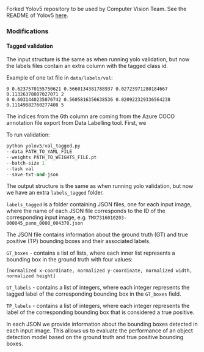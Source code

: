 Forked Yolov5 repository to be used by Computer Vision Team.
See the README of Yolov5 [here](YOLOv5_README.md).

### Modifications 

#### Tagged validation

The input structure is the same as when running yolo validation, but now the 
labels files contain an extra column with the tagged class id. 

Example of one txt file in `data/labels/val`:
```
0 0.6237570155750621 0.5660134381788937 0.02723971280184667 0.11326378807027071 2
0 0.6031440235076742 0.5605816356638536 0.020922329336564238 0.11149882760277408 5
```

The indices from the 6th column are coming from the Azure COCO annotation file
export from Data Labelling tool. First, we 

To run validation:

```python
python yolov5/val_tagged.py 
--data PATH_TO_YAML_FILE
--weights PATH_TO_WEIGHTS_FILE.pt
--batch-size 1
--task val
--save-txt-and-json
```
The output structure is the same as when running yolo validation, but now we have an extra 
`labels_tagged` folder.

`labels_tagged` is a folder containing JSON files, one for each input image, where the name of each JSON file 
corresponds to the ID of the corresponding input image, e.g. `TMX7316010203-000045_pano_0000_004370.json`


The JSON file contains information about the ground truth (GT) and true positive (TP) bounding boxes and their 
associated labels.

`GT_boxes` - contains a list of lists, where each inner list represents a bounding box in the ground truth with four 
values: 

`[normalized x-coordinate, normalized y-coordinate, normalized width, normalized height]`

`GT_labels` - contains a list of integers, where each integer represents the tagged label of the corresponding 
bounding box in the `GT_boxes` field.

`TP_labels` - contains a list of integers, where each integer represents the label of the corresponding bounding box 
that is considered a true positive.

In each JSON we provide information about the bounding boxes detected in each input image.
This allows us to evaluate the performance of an object detection model based on the ground truth and true positive 
bounding boxes.